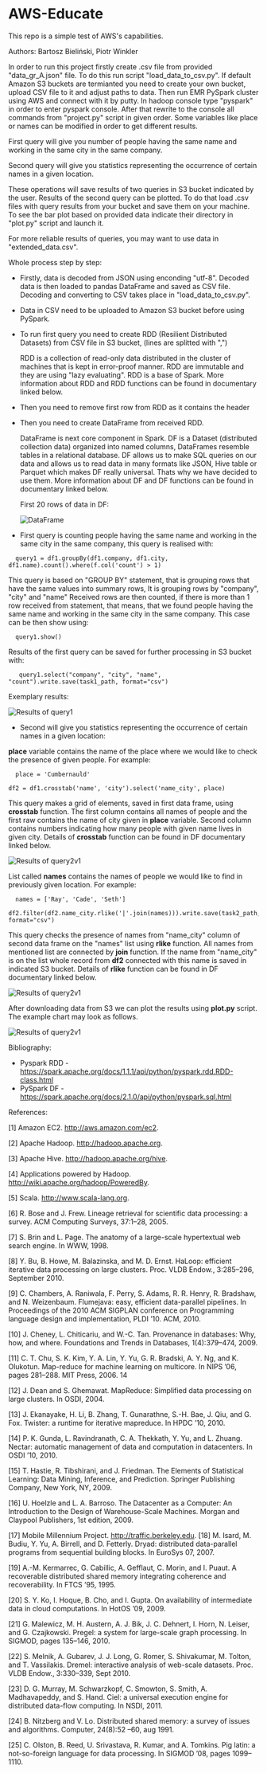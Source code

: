 # AWS-Educate

This repo is a simple test of AWS's capabilities.

Authors:
Bartosz Bieliński,
Piotr Winkler

In order to run this project firstly create .csv file from provided "data_gr_A.json" file. To do this run script "load_data_to_csv.py". If default Amazon S3 buckets are termianted you need to create your own bucket, upload CSV file to it and adjust paths to data.
Then run EMR PySpark cluster using AWS and connect with it by putty. In hadoop console type "pyspark" in order to enter pyspark console. After that rewrite to the console all commands from "project.py" script in given order. Some variables like place or names can be modified in order to get different results. 

First query will give you number of people having the same name and working in the same city in the same company.

Second query will give you statistics representing the occurrence of certain names in a given location. 

These operations will save results of two queries in S3 bucket indicated by the user. Results of the second query can be plotted. To do that load .csv files with query results from your bucket and save them on your machine. To see the bar plot based on provided data indicate their directory in "plot.py" script and launch it.  

For more reliable results of queries, you may want to use data in "extended_data.csv".

Whole process step by step:

* Firstly, data is decoded from JSON using enconding "utf-8". Decoded data is then loaded to pandas DataFrame and saved as CSV file. Decoding and converting to CSV takes place in "load_data_to_csv.py".

* Data in CSV need to be uploaded to Amazon S3 bucket before using PySpark.

* To run first query you need to create RDD (Resilient Distributed Datasets) from CSV file in S3 bucket, (lines are splitted with ",")
  
  RDD is a collection of read-only data distributed in the cluster of machines that is kept in error-proof manner. RDD are immutable and they are using "lazy evaluating". RDD is a base of Spark. More information about RDD and RDD functions can be found in documentary linked below.


    
* Then you need to remove first row from RDD as it contains the header

* Then you need to create DataFrame from received RDD.

    DataFrame is next core component in Spark. DF is a Dataset (distributed collection data) organized into named columns, DataFrames resemble tables in a relational database. DF allows us to make SQL queries on our data and allows us to read data in many formats like JSON, Hive table or Parquet which makes DF really universal. Thats why we have decided to use them.
More information about DF and DF functions can be found in documentary linked below.

  First 20 rows of data in DF:
  
  ![DataFrame](https://github.com/jwszol-classes/ase2019-kokodzambo-and-forward/blob/master/df1_show.PNG)

* First query is counting people having the same name and working in the same city in the same company, this query is realised with: 

```
  query1 = df1.groupBy(df1.company, df1.city, df1.name).count().where(f.col('count') > 1)
```

  This query is based on "GROUP BY" statement, that is grouping rows that have the same values into summary rows, It is grouping rows by "company", "city" and "name" Received rows are then counted, if there is more than 1 row received from statement, that means, that we found people having the same name and working in the same city in the same company. This case can be then show using:
  
```
  query1.show()
```
  
 Results of the first query can be saved for further processing in S3 bucket with:
 
 ```
    query1.select("company", "city", "name", "count").write.save(task1_path, format="csv")
 ```

Exemplary results:

![Results of query1](https://github.com/jwszol-classes/ase2019-kokodzambo-and-forward/blob/master/query1_results.PNG)

* Second will give you statistics representing the occurrence of certain names in a given location:

**place** variable contains the name of the place where we would like to check the presence of given people. For example:
```
  place = 'Cumbernauld'
```

  ```
  df2 = df1.crosstab('name', 'city').select('name_city', place)
  ```
This query makes a grid of elements, saved in first data frame, using **crosstab** function. The first column contains all names of people and the first raw contains the name of city given in **place** variable. Second column contains numbers indicating how many people with given name lives in given city. Details of **crosstab** function can be found in DF documentary linked below.

![Results of query2v1](sec_query_jpg/df2v1.jpg)

List called **names** contains the names of people we would like to find in previously given location. For example:
```
  names = ['Ray', 'Cade', 'Seth']
```
  ```
  df2.filter(df2.name_city.rlike('|'.join(names))).write.save(task2_path, format="csv")
  ```
  
This query checks the presence of names from "name_city" column of second data frame on the "names" list using **rlike** function. All names from mentioned list are connected by **join** function. If the name from "name_city" is on the list whole record from **df2** connected with this name is saved in indicated S3 bucket. Details of **rlike** function can be found in DF documentary linked below.

![Results of query2v1](sec_query_jpg/df2v2.jpg)

After downloading data from S3 we can plot the results using **plot.py** script. The example chart may look as follows.

![Results of query2v1](sec_query_jpg/plot.jpg)


Bibliography:
* Pyspark RDD - https://spark.apache.org/docs/1.1.1/api/python/pyspark.rdd.RDD-class.html
* PySpark DF - https://spark.apache.org/docs/2.1.0/api/python/pyspark.sql.html

References:

[1] Amazon EC2. http://aws.amazon.com/ec2.

[2] Apache Hadoop. http://hadoop.apache.org.

[3] Apache Hive. http://hadoop.apache.org/hive.

[4] Applications powered by Hadoop.
http://wiki.apache.org/hadoop/PoweredBy.

[5] Scala. http://www.scala-lang.org.

[6] R. Bose and J. Frew. Lineage retrieval for scientific data
processing: a survey. ACM Computing Surveys, 37:1–28,
2005.

[7] S. Brin and L. Page. The anatomy of a large-scale
hypertextual web search engine. In WWW, 1998.

[8] Y. Bu, B. Howe, M. Balazinska, and M. D. Ernst.
HaLoop: efficient iterative data processing on large
clusters. Proc. VLDB Endow., 3:285–296, September
2010.

[9] C. Chambers, A. Raniwala, F. Perry, S. Adams, R. R.
Henry, R. Bradshaw, and N. Weizenbaum. Flumejava:
easy, efficient data-parallel pipelines. In Proceedings of
the 2010 ACM SIGPLAN conference on Programming
language design and implementation, PLDI ’10. ACM,
2010.

[10] J. Cheney, L. Chiticariu, and W.-C. Tan. Provenance in
databases: Why, how, and where. Foundations and
Trends in Databases, 1(4):379–474, 2009.

[11] C. T. Chu, S. K. Kim, Y. A. Lin, Y. Yu, G. R. Bradski,
A. Y. Ng, and K. Olukotun. Map-reduce for machine
learning on multicore. In NIPS ’06, pages 281–288. MIT
Press, 2006.
14

[12] J. Dean and S. Ghemawat. MapReduce: Simplified data
processing on large clusters. In OSDI, 2004.

[13] J. Ekanayake, H. Li, B. Zhang, T. Gunarathne, S.-H.
Bae, J. Qiu, and G. Fox. Twister: a runtime for iterative
mapreduce. In HPDC ’10, 2010.

[14] P. K. Gunda, L. Ravindranath, C. A. Thekkath, Y. Yu,
and L. Zhuang. Nectar: automatic management of data
and computation in datacenters. In OSDI ’10, 2010.

[15] T. Hastie, R. Tibshirani, and J. Friedman. The Elements
of Statistical Learning: Data Mining, Inference, and
Prediction. Springer Publishing Company, New York,
NY, 2009.

[16] U. Hoelzle and L. A. Barroso. The Datacenter as a
Computer: An Introduction to the Design of
Warehouse-Scale Machines. Morgan and Claypool
Publishers, 1st edition, 2009.

[17] Mobile Millennium Project.
http://traffic.berkeley.edu.
[18] M. Isard, M. Budiu, Y. Yu, A. Birrell, and D. Fetterly.
Dryad: distributed data-parallel programs from
sequential building blocks. In EuroSys 07, 2007.

[19] A.-M. Kermarrec, G. Cabillic, A. Gefflaut, C. Morin, and
I. Puaut. A recoverable distributed shared memory
integrating coherence and recoverability. In FTCS ’95,
1995.

[20] S. Y. Ko, I. Hoque, B. Cho, and I. Gupta. On availability
of intermediate data in cloud computations. In HotOS
’09, 2009.

[21] G. Malewicz, M. H. Austern, A. J. Bik, J. C. Dehnert,
I. Horn, N. Leiser, and G. Czajkowski. Pregel: a system
for large-scale graph processing. In SIGMOD, pages
135–146, 2010.

[22] S. Melnik, A. Gubarev, J. J. Long, G. Romer,
S. Shivakumar, M. Tolton, and T. Vassilakis. Dremel:
interactive analysis of web-scale datasets. Proc. VLDB
Endow., 3:330–339, Sept 2010.

[23] D. G. Murray, M. Schwarzkopf, C. Smowton, S. Smith,
A. Madhavapeddy, and S. Hand. Ciel: a universal
execution engine for distributed data-flow computing. In
NSDI, 2011.

[24] B. Nitzberg and V. Lo. Distributed shared memory: a
survey of issues and algorithms. Computer, 24(8):52
–60, aug 1991.

[25] C. Olston, B. Reed, U. Srivastava, R. Kumar, and
A. Tomkins. Pig latin: a not-so-foreign language for data
processing. In SIGMOD ’08, pages 1099–1110.
